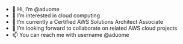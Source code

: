 - 👋 Hi, I’m @aduome
- 👀 I’m interested in cloud computing
- 🌱 I’m currently a Certified AWS Solutions Architect Associate
- 💞️ I’m looking forward to collaborate on related AWS cloud projects
- 📫 You can reach me with username @aduome

<!---
aduome/aduome is a ✨ special ✨ repository because its `README.md` (this file) appears on your GitHub profile.
You can click the Preview link to take a look at your changes.
--->
